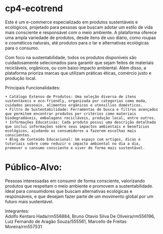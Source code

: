 # cp4-ecotrend

Este é um e-commerce especializado em produtos sustentáveis e ecológicos, projetado para pessoas que buscam adotar um estilo de vida mais consciente e responsável com o meio ambiente. A plataforma oferece uma ampla variedade de produtos, desde itens de uso diário, como roupas e cosméticos naturais, até produtos para o lar e alternativas ecológicas para o consumo.

Com foco na sustentabilidade, todos os produtos disponíveis são cuidadosamente selecionados para garantir que sejam feitos de materiais recicláveis, orgânicos, ou com baixo impacto ambiental. Além disso, a plataforma prioriza marcas que utilizam práticas éticas, comércio justo e produção local.

Principais Funcionalidades:

    • Catálogo Extenso de Produtos: Uma seleção diversa de itens sustentáveis e eco-friendly, organizada por categorias como moda, cuidados pessoais, alimentos orgânicos e utensílios domésticos.
    • Filtro de Sustentabilidade: Ferramentas de busca e filtros avançados que permitem encontrar produtos por critérios como materiais biodegradáveis, embalagens recicláveis, produção local, entre outros.
    • Informações Educativas: Cada produto possui uma descrição detalhada que inclui informações sobre seus impactos ambientais e benefícios ecológicos, ajudando os consumidores a fazerem escolhas mais conscientes.
    • Blog de Conteúdo Educacional: Um espaço com artigos, dicas e tutoriais sobre como reduzir o impacto ambiental no dia a dia, promover o consumo consciente e viver de forma mais sustentável.

# Público-Alvo:

Pessoas interessadas em consumir de forma consciente, valorizando produtos que respeitam o meio ambiente e promovem a sustentabilidade. Ideal para consumidores que buscam alternativas ecológicas e responsáveis, e que desejam fazer parte de um movimento global por um futuro mais sustentável.


Integrantes:
<br>
Adolfo Kentaro Hada/rm556884, Bruno Otavio Silva De Oliveira/rm556196, Luiz Fernando de Aragão Souza/555561, Marcello de Freitas Moreira/rm557531